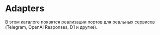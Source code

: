 # Adapters

В этом каталоге появятся реализации портов для реальных сервисов (Telegram, OpenAI Responses, D1 и другие).
